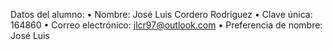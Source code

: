 Datos del alumno: • Nombre: José Luis Cordero Rodríguez • Clave única: 164860 • Correo electrónico: jlcr97@outlook.com • Preferencia de nombre: José Luis
